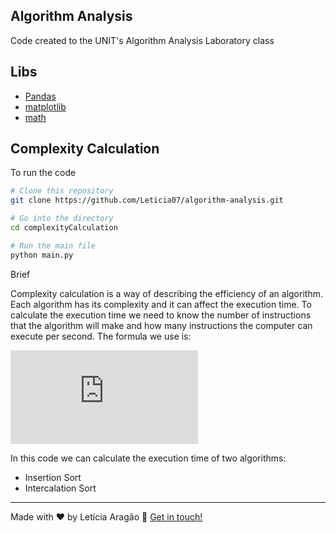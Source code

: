 ## Algorithm Analysis

Code created to the UNIT's Algorithm Analysis Laboratory class

## Libs
 - [Pandas](https://pandas.pydata.org/)
 - [matplotlib](https://matplotlib.org/)
 - [math](https://docs.python.org/3/library/math.html)

## Complexity Calculation

To run the code

```bash
# Clone this repository
git clone https://github.com/Leticia07/algorithm-analysis.git

# Go into the directory
cd complexityCalculation

# Run the main file
python main.py
```

Brief 

Complexity calculation is a way of describing the efficiency of an algorithm. Each algorithm has its complexity and it can affect the execution time. To calculate the execution time we need to know the number of instructions that the algorithm will make and how many instructions the computer can execute per second.
The formula we use is:

![equation](https://latex.codecogs.com/gif.latex?%5Cfrac%7Balgorithm%7D%7Bcomputer%7D)

In this code we can calculate the execution time of two algorithms:
- Insertion Sort
- Intercalation Sort

---
Made with ♥ by Letícia Aragão :wave: [Get in touch!](https://www.linkedin.com/in/leticiaaragao/)